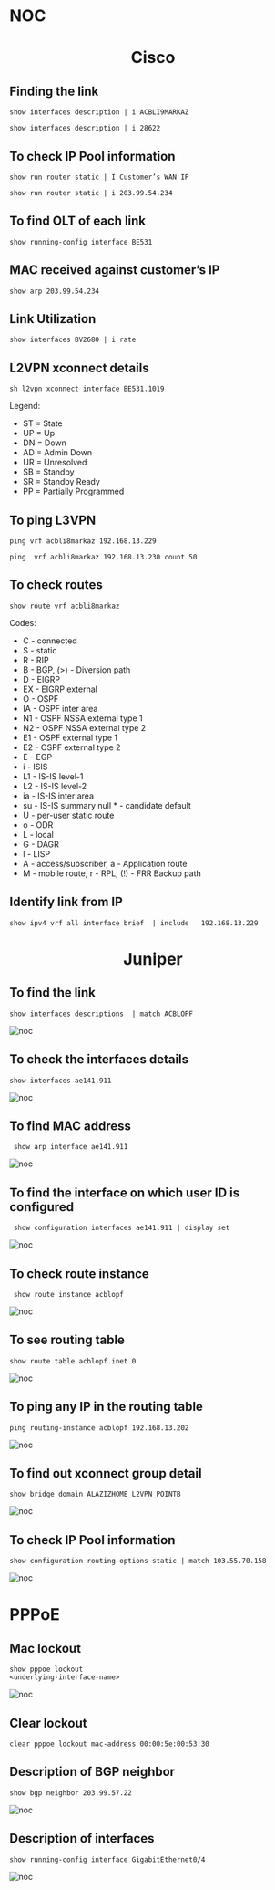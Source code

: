 # NOC

<h1 align="center"> Cisco </h1>

## Finding the link

``` 
show interfaces description | i ACBLI9MARKAZ 
```
```
show interfaces description | i 28622
```

## To check IP Pool information

``` 
show run router static | I Customer’s WAN IP  
```

```
show run router static | i 203.99.54.234
```

## To find OLT of each link

``` 
show running-config interface BE531
```

## MAC received against customer’s IP

``` 
show arp 203.99.54.234
```

## Link Utilization

``` 
show interfaces BV2680 | i rate
```

## L2VPN xconnect details

``` 
sh l2vpn xconnect interface BE531.1019
```
Legend:
- ST = State
- UP = Up
- DN = Down
- AD = Admin Down
- UR = Unresolved
- SB = Standby
- SR = Standby Ready
- PP = Partially Programmed

## To ping L3VPN

``` 
ping vrf acbli8markaz 192.168.13.229
```

```
ping  vrf acbli8markaz 192.168.13.230 count 50 
```
## To check routes

```
show route vrf acbli8markaz
```

Codes: 
- C - connected
- S - static
- R - RIP
- B - BGP, (>) - Diversion path 
- D - EIGRP
- EX - EIGRP external
- O - OSPF
- IA - OSPF inter area 
- N1 - OSPF NSSA external type 1
- N2 - OSPF NSSA external type 2
- E1 - OSPF external type 1
- E2 - OSPF external type 2
- E - EGP 
- i - ISIS
- L1 - IS-IS level-1
- L2 - IS-IS level-2 
- ia - IS-IS inter area
- su - IS-IS summary null * - candidate default 	 
- U - per-user static route
- o - ODR
- L - local
- G  - DAGR
- l - LISP 
- A - access/subscriber, a - Application route 
- M - mobile route, r - RPL, (!) - FRR Backup path 

## Identify link from IP

```
show ipv4 vrf all interface brief  | include   192.168.13.229 
```

<h1 align="center"> Juniper </h1>

## To find the link

```
show interfaces descriptions  | match ACBLOPF
```
![noc](https://cdn.discordapp.com/attachments/389455820741541893/939117760666017812/Screen_Shot_2022-02-03_at_10.47.12_PM.png)

## To check the interfaces details

```
show interfaces ae141.911   
```
![noc](https://cdn.discordapp.com/attachments/389455820741541893/939117760359845918/Screen_Shot_2022-02-03_at_10.25.16_PM.png)

## To find MAC address

```
 show arp interface ae141.911
```
![noc](https://cdn.discordapp.com/attachments/389455820741541893/939117760980582400/Screen_Shot_2022-02-03_at_10.48.46_PM.png)

## To find the interface on which user ID is configured 

```
 show configuration interfaces ae141.911 | display set 
```
![noc](https://cdn.discordapp.com/attachments/389455820741541893/939117761198714970/Screen_Shot_2022-02-03_at_10.50.21_PM.png)

## To check route instance 

```
 show route instance acblopf  
```
![noc](https://cdn.discordapp.com/attachments/389455820741541893/939117761769115668/Screen_Shot_2022-02-03_at_10.51.35_PM.png)

## To see routing table

```
show route table acblopf.inet.0
```
![noc](https://cdn.discordapp.com/attachments/389455820741541893/939117762318594048/Screen_Shot_2022-02-03_at_10.52.47_PM.png)

## To ping any IP in the routing table

```
ping routing-instance acblopf 192.168.13.202
```
![noc](https://cdn.discordapp.com/attachments/389455820741541893/939117762595405854/Screen_Shot_2022-02-03_at_11.22.52_PM.png)

## To find out xconnect group detail 

```
show bridge domain ALAZIZHOME_L2VPN_POINTB
```
![noc](https://cdn.discordapp.com/attachments/389455820741541893/939139516353118268/Screen_Shot_2022-02-04_at_5.44.30_PM.png)

## To check IP Pool information

```
show configuration routing-options static | match 103.55.70.158
```
![noc](https://cdn.discordapp.com/attachments/389455820741541893/939117762964492328/Screen_Shot_2022-02-03_at_11.23.52_PM.png)


<h1> PPPoE </h1>

## Mac lockout

```
show pppoe lockout
<underlying-interface-name>
```
![noc]()

## Clear lockout

```
clear pppoe lockout mac-address 00:00:5e:00:53:30
```

## Description of BGP neighbor 

```
show bgp neighbor 203.99.57.22 
```
![noc]()

## Description of interfaces

```
show running-config interface GigabitEthernet0/4
```
![noc]()
